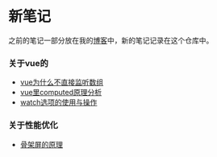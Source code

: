 # 新笔记
之前的笔记一部分放在我的[博客](https://perjust.github.io/)中，新的笔记记录在这个仓库中。

### 关于vue的
- [vue为什么不直接监听数组](https://github.com/perJust/the_new_notes/blob/master/detail/vue%E9%87%8C%E4%B8%BA%E4%BB%80%E4%B9%88%E4%B8%8D%E7%9B%B4%E6%8E%A5%E5%AF%B9%E6%95%B0%E7%BB%84%E8%BF%9B%E8%A1%8C%E7%9B%91%E5%90%AC.md)
- [vue里computed原理分析](https://github.com/perJust/the_new_notes/blob/master/detail/vue里computed原理分析.md)
- [watch选项的使用与操作](https://github.com/perJust/the_new_notes/blob/master/detail/watch选项的使用与操作.md)



### 关于性能优化
- [骨架屏的原理](https://github.com/perJust/the_new_notes/blob/master/detail/%E9%AA%A8%E6%9E%B6%E5%B1%8F%E7%9A%84%E5%8E%9F%E7%90%86.md)

